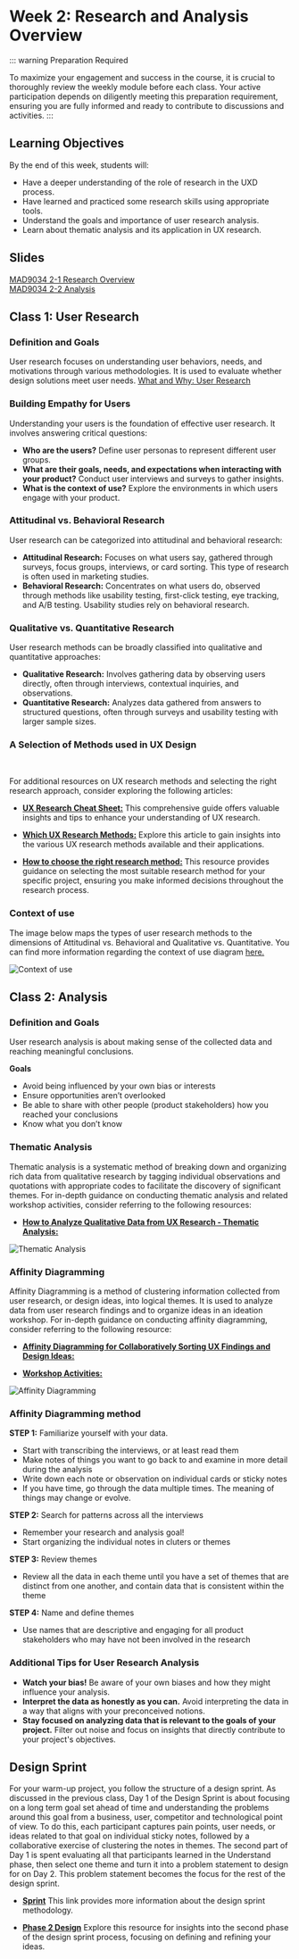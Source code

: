 # Week 2: Research and Analysis Overview 

::: warning Preparation Required

To maximize your engagement and success in the course, it is crucial to thoroughly review the weekly module before each class. Your active participation depends on diligently meeting this preparation requirement, ensuring you are fully informed and ready to contribute to discussions and activities.
:::

## Learning Objectives

By the end of this week, students will:

- Have a deeper understanding of the role of research in the UXD process.
- Have learned and practiced some research skills using appropriate tools.
- Understand the goals and importance of user research analysis.
- Learn about thematic analysis and its application in UX research.

## Slides

[MAD9034 2-1 Research Overview](/f2024/User-Research-Overview.pdf)<br>
[MAD9034 2-2 Analysis](/f2024/Analysis.pdf)

## Class 1: User Research

### Definition and Goals

User research focuses on understanding user behaviors, needs, and motivations through various methodologies. It is used to evaluate whether design solutions meet user needs.
[What and Why: User Research](https://www.usability.gov/what-and-why/user-research.html)

### Building Empathy for Users

Understanding your users is the foundation of effective user research. It involves answering critical questions:

- **Who are the users?** Define user personas to represent different user groups.
- **What are their goals, needs, and expectations when interacting with your product?** Conduct user interviews and surveys to gather insights.
- **What is the context of use?** Explore the environments in which users engage with your product.

### Attitudinal vs. Behavioral Research

User research can be categorized into attitudinal and behavioral research:

- **Attitudinal Research:** Focuses on what users say, gathered through surveys, focus groups, interviews, or card sorting. This type of research is often used in marketing studies.
- **Behavioral Research:** Concentrates on what users do, observed through methods like usability testing, first-click testing, eye tracking, and A/B testing. Usability studies rely on behavioral research.

### Qualitative vs. Quantitative Research

User research methods can be broadly classified into qualitative and quantitative approaches:

- **Qualitative Research:** Involves gathering data by observing users directly, often through interviews, contextual inquiries, and observations.
- **Quantitative Research:** Analyzes data gathered from answers to structured questions, often through surveys and usability testing with larger sample sizes.

### A Selection of Methods used in UX Design

<br>
<TwoColumnComponent
imageSrc="/f2023/moduleImages/week2/cardSorting.jpg"
title="Card Sorting"
description="Allows users to group labels written on cards in categories that make sense to them. This helps ensure that the application structure matches the way users think."
linkUrl="https://www.nngroup.com/articles/card-sorting-definition/"
linkText="Read more"
/>

<TwoColumnComponent
imageSrc="/f2023/moduleImages/week2/interviews.jpg"
title="Contextual Interviews"
description="Enable you to observe users in their natural environment, giving you a better understanding of the way users work."
linkUrl="https://www.nngroup.com/articles/contextual-inquiry/"
linkText="Read more"
/>

<TwoColumnComponent
imageSrc="/f2023/moduleImages/week2/firstClick.png"
title="First Click Testing"
description="A testing method focused on navigation, which can be performed on a functioning website, a prototype, or a wireframe."
linkUrl="https://www.usability.gov/how-to-and-tools/methods/first-click-testing.html"
linkText="Read more"
/>

<TwoColumnComponent
imageSrc="/f2023/moduleImages/week2/focusGroup.jpg"
title="Focus Groups"
description="Moderated discussion with a group of users, allow you to learn about user attitudes, ideas, and desires."
linkUrl="https://www.nngroup.com/articles/focus-groups-definition/"
linkText="Read more"
/>

<TwoColumnComponent
imageSrc="/f2023/moduleImages/week2/heuristic.jpg"
title="Heuristic Evaluation"
description="Usability experts evaluating your website (app) against a list of established guidelines."
linkUrl="https://www.nngroup.com/articles/ten-usability-heuristics/"
linkText="Read more"
/>

<TwoColumnComponent
imageSrc="/f2023/moduleImages/week2/individuaInterviews.jpg"
title="Individual Interviews"
description="One-on-one discussions with users show you how a particular user works. They enable you to get detailed information about a user's attitudes, desires, and experiences."
linkUrl="https://www.nngroup.com/articles/interviewing-users/"
linkText="Read more"
/>

<TwoColumnComponent
imageSrc="/f2023/moduleImages/week2/parallelDesign.jpg"
title="Parallel Design"
description="Involves several designers pursuing the same effort simultaneously, but independently, with the intention to combine the best aspects of each for the ultimate solution."
linkUrl="https://www.nngroup.com/articles/parallel-and-iterative-design/"
linkText="Read more"
/>

<TwoColumnComponent
imageSrc="/f2023/moduleImages/week2/persona.png"
title="Persona"
description="Create a representative user based on available data and user interviews. Some personal details may be fiction, but the information used to create the user type is not."
linkUrl="https://www.nngroup.com/topic/personas/"
linkText="Read more"
/>

<TwoColumnComponent
imageSrc="/f2023/moduleImages/week2/prototyping.jpg"
title="Prototyping"
description="Explore ideas before implementing them by creating a mock-up. A prototype can range from a paper mock-up to interactive html pages."
linkUrl="https://www.nngroup.com/videos/prototype-specifications/"
linkText="Read more"
/>

<TwoColumnComponent
imageSrc="/f2023/moduleImages/week2/survey.jpg"
title="Survey"
description="A series of questions asked to multiple users of your website, help you learn about the people who visit your site."
linkUrl="https://www.uxdesigninstitute.com/blog/user-surveys-for-ux-research/"
linkText="Read more"
/>

<TwoColumnComponent
imageSrc="/f2023/moduleImages/week2/sus.png"
title="System Usability Scale (SUS)"
description="SUS is a technology independent ten item scale for subjective evaluation of the usability."
linkUrl="https://www.nngroup.com/videos/system-usability-scale/"
linkText="Read more"
/>

<TwoColumnComponent
imageSrc="/f2023/moduleImages/week2/task.png"
title="Task Analysis"
description="Involves learning about user goals, including what users want to do on your App, and helps you understand the tasks that users will perform on it."
linkUrl="https://www.nngroup.com/articles/task-analysis/"
linkText="Read more"
/>

<TwoColumnComponent
imageSrc="/f2023/moduleImages/week2/usability.jpg"
title="Usability Testing"
description="Usability testing refers to evaluating a product or service by testing it with representative users."
linkUrl="https://www.nngroup.com/videos/usability-testing-101/"
linkText="Read more"
/>

<TwoColumnComponent
imageSrc="/f2023/moduleImages/week2/useCase.png"
title="Use Case"
description="Use cases, scenarios and storyboards focus on describing how users use your product and their goals."
linkUrl="https://www.usability.gov/how-to-and-tools/methods/use-cases.html"
linkText="Read more"
/>

For additional resources on UX research methods and selecting the right research approach, consider exploring the following articles:

- **[UX Research Cheat Sheet:](https://www.nngroup.com/articles/ux-research-cheat-sheet/)** This comprehensive guide offers valuable insights and tips to enhance your understanding of UX research.

- **[Which UX Research Methods:](https://www.nngroup.com/articles/which-ux-research-methods/)** Explore this article to gain insights into the various UX research methods available and their applications.

- **[How to choose the right research method:](https://uxdesign.cc/the-right-way-of-doing-user-research-569bf7f35b36)** This resource provides guidance on selecting the most suitable research method for your specific project, ensuring you make informed decisions throughout the research process.

### Context of use

The image below maps the types of user research methods to the dimensions of Attitudinal vs. Behavioral and Qualitative vs. Quantitative. You can find more information regarding the context of use diagram [here.](https://uxdesign.cc/the-right-way-of-doing-user-research-569bf7f35b36)

![Context of use](./context-of-use.png)

## Class 2: Analysis

### Definition and Goals

User research analysis is about making sense of the collected data and reaching meaningful conclusions.

**Goals**

- Avoid being influenced by your own bias or interests
- Ensure opportunities aren’t overlooked
- Be able to share with other people (product stakeholders) how you reached your conclusions
- Know what you don’t know

### Thematic Analysis

Thematic analysis is a systematic method of breaking down and organizing rich data from qualitative research by tagging individual observations and quotations with appropriate codes to facilitate the discovery of significant themes. For in-depth guidance on conducting thematic analysis and related workshop activities, consider referring to the following resources:

- **[How to Analyze Qualitative Data from UX Research - Thematic Analysis:](https://www.nngroup.com/articles/thematic-analysis/)** 

![Thematic Analysis](./Thematic-Analysis.png)

### Affinity Diagramming

Affinity Diagramming is a method of clustering information collected from user research, or design ideas, into logical themes. It is used to analyze data from user research findings and to organize ideas in an ideation workshop. For in-depth guidance on conducting affinity diagramming, consider referring to the following resource:

- **[Affinity Diagramming for Collaboratively Sorting UX Findings and Design Ideas:](https://www.nngroup.com/articles/affinity-diagram/)**

- **[Workshop Activities:](https://www.nngroup.com/articles/workshop-activities/)** 


![Affinity Diagramming](./Affinity-Diagramming.png)

### Affinity Diagramming method

**STEP 1:** Familiarize yourself with your data.<br>
- Start with transcribing the interviews, or at least read them
- Make notes of things you want to go back to and examine in more detail during the analysis 
- Write down each note or observation on individual cards or sticky notes
- If you have time, go through the data multiple times. The meaning of things may change or evolve.

**STEP 2:** Search for patterns across all the interviews<br>
- Remember your research and analysis goal!
- Start organizing the individual notes in cluters or themes 

**STEP 3:** Review themes<br>
- Review all the data in each theme until you have a set of themes that are distinct from one another, and contain data that is consistent within the theme

**STEP 4:** Name and define themes<br>
- Use names that are descriptive and engaging for all product stakeholders who may have not been involved in the research

<YouTube
  title="Affinity Diagramming: Collaborate, Sort and Prioritize UX Ideas"
  url="https://www.youtube.com/embed/C4nYxZxteJY?si=NbBtZryz6-4hRw60"
/>

### Additional Tips for User Research Analysis

- **Watch your bias!** Be aware of your own biases and how they might influence your analysis.
- **Interpret the data as honestly as you can.** Avoid interpreting the data in a way that aligns with your preconceived notions.
- **Stay focused on analyzing data that is relevant to the goals of your project.** Filter out noise and focus on insights that directly contribute to your project's objectives.

## Design Sprint

For your warm-up project, you follow the structure of a design sprint. As discussed in the previous class, Day 1 of the Design Sprint is about focusing on a long term goal set ahead of time and understanding the problems around this goal from a business, user, competitor and technological point of view. To do this, each participant captures pain points, user needs, or ideas related to that goal on individual sticky notes, followed by a collaborative exercise of clustering the notes in themes. The second part of Day 1 is spent evaluating all that participants learned in the Understand phase, then select one theme and turn it into a problem statement to design for on Day 2. This problem statement becomes the focus for the rest of the design sprint.

- **[Sprint](http://www.gv.com/sprint/)** This link provides more information about the design sprint methodology.

- **[Phase 2 Design](https://designsprintkit.withgoogle.com/methodology/phase2-define)** Explore this resource for insights into the second phase of the design sprint process, focusing on defining and refining your ideas.


<YouTube
  title="Sprint: Monday"
  url="https://www.youtube.com/embed/7zOBMxRYJ7I?si=zS_Zc71nAHezNsfY"
/>
